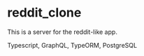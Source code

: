 # reddit_clone


This is a server for the reddit-like app. 

Typescript, GraphQL, TypeORM, PostgreSQL
